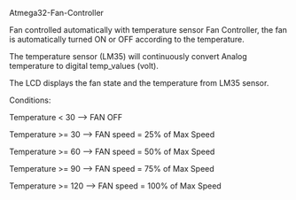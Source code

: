 Atmega32-Fan-Controller

Fan controlled automatically with temperature sensor Fan Controller, the fan is automatically turned ON or OFF according to the temperature.

The temperature sensor (LM35) will continuously convert Analog temperature to digital temp_values (volt).

The LCD displays the fan state and the temperature from LM35 sensor.

Conditions:

Temperature < 30 --> FAN OFF

Temperature >= 30 --> FAN speed = 25% of Max Speed

Temperature >= 60 --> FAN speed = 50% of Max Speed

Temperature >= 90 --> FAN speed = 75% of Max Speed

Temperature >= 120 --> FAN speed = 100% of Max Speed
